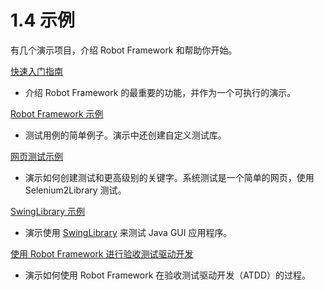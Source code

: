 # 1.4 示例

有几个演示项目，介绍 Robot Framework 和帮助你开始。

[快速入门指南](https://github.com/robotframework/QuickStartGuide/blob/master/QuickStart.rst)

* 介绍 Robot Framework 的最重要的功能，并作为一个可执行的演示。

[Robot Framework 示例](https://bitbucket.org/robotframework/robotdemo/wiki/Home)

* 测试用例的简单例子。演示中还创建自定义测试库。

[网页测试示例](https://bitbucket.org/robotframework/webdemo/wiki/Home)

* 演示如何创建测试和更高级别的关键字。系统测试是一个简单的网页，使用 Selenium2Library 测试。

[SwingLibrary 示例](https://github.com/robotframework/SwingLibrary/wiki/SwingLibrary-Demo)

* 演示使用 [SwingLibrary](https://github.com/robotframework/SwingLibrary) 来测试 Java GUI 应用程序。

[使用 Robot Framework 进行验收测试驱动开发](https://code.google.com/p/atdd-with-robot-framework)

* 演示如何使用 Robot Framework 在验收测试驱动开发（ATDD）的过程。
